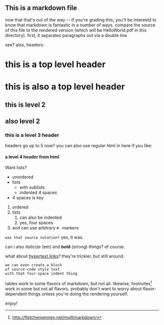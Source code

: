 ## This is a markdown file

now that that's out of the way -- if you're grading this, you'll be interestd to
know that markdown is fantastic in a number of ways. compare the source of this
file to the rendered version (which will be HelloWorld.pdf in this directory).
first, it separates paragraphs out via a double line

see?  also, headers:

# this is a top level header

this is also a top level header
===============================

## this is level 2

also level 2
----

### this is a level 3 header

headers go up to 5 now?  you can also use regular html in here if you like:

<h4> a level 4 header from html</h4>

Want lists?

* unordered
* lists
    * with sublists
    * indented 4 spaces
* 4 spaces is key 

1. ordered
1. lists
    1. can also be indented
    1. yes, four spaces
3. and can use arbitrary `#.` markers

`was that source notation?` yes, it was.

can i also _italicize_ (em) and **bold** (strong) things? of course.

what about [hypertext links](http://github.com/bvandgrift)? they're trickier,
but still around.

    we can even create a block
    of source-code style text
    with that four-space indent thing

tables work in some flavors of markdown, but not all. likewise, footnotes[^fn1] 
work in some but not all flavors. probably don't want to worry about
flavor-dependent things unless you're doing the rendering yourself.

enjoy!

[^fn1]: http://fletcherpenney.net/multimarkdown/
